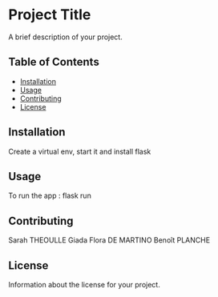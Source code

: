 # Project Title

A brief description of your project.

## Table of Contents

- [Installation](#installation)
- [Usage](#usage)
- [Contributing](#contributing)
- [License](#license)

## Installation

Create a virtual env, start it and install flask

## Usage

To run the app : 
flask run

## Contributing

Sarah THEOULLE
Giada Flora DE MARTINO
Benoît PLANCHE

## License

Information about the license for your project.
